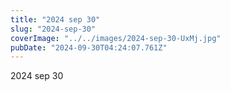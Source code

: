 ```yaml
---
title: "2024 sep 30"
slug: "2024-sep-30"
coverImage: "../../images/2024-sep-30-UxMj.jpg"
pubDate: "2024-09-30T04:24:07.761Z"
---
```


2024 sep 30
